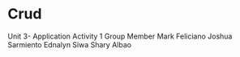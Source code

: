 # Crud
Unit 3- Application Activity 1
Group Member
Mark Feliciano
Joshua Sarmiento
Ednalyn Siwa
Shary Albao
